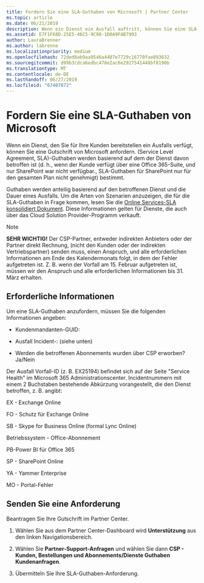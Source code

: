 ```yaml
---
title: Fordern Sie eine SLA-Guthaben von Microsoft | Partner Center
ms.topic: article
ms.date: 06/21/2019
description: Wenn ein Dienst ein Ausfall auftritt, können Sie eine SLA-Guthaben für Ihre Kunden anfordern.
ms.assetid: E7F1F68D-25E5-46C5-9C98-1D0A9FAB7993
author: LauraBrenner
ms.author: labrenne
ms.localizationpriority: medium
ms.openlocfilehash: 72ded8ab9aa9546a4407e7729c16770fae893832
ms.sourcegitcommit: d99b3cdca6edbc478e2ac6e2927541448bf8190b
ms.translationtype: MT
ms.contentlocale: de-DE
ms.lasthandoff: 06/27/2019
ms.locfileid: "67407872"
---
```

# <a name="request-an-sla-credit-from-microsoft"></a>Fordern Sie eine SLA-Guthaben von Microsoft 

Wenn ein Dienst, den Sie für Ihre Kunden bereitstellen ein Ausfalls verfügt, können Sie eine Gutschrift von Microsoft anfordern. (Service Level Agreement, SLA)-Guthaben werden basierend auf dem der Dienst davon betroffen ist (d. h., wenn der Kunde verfügt über eine Office 365-Suite, und nur SharePoint war nicht verfügbar., SLA-Guthaben für SharePoint nur für den gesamten Plan nicht genehmigt) bestimmt.

Guthaben werden anteilig basierend auf den betroffenen Dienst und die Dauer eines Ausfalls. Um die Arten von Szenarien anzuzeigen, die für die SLA-Guthaben in Frage kommen, lesen Sie die [Online Services-SLA konsolidiert Dokument](http://www.microsoftvolumelicensing.com/DocumentSearch.aspx?Mode=3&DocumentTypeId=37). Diese Informationen gelten für Dienste, die auch über das Cloud Solution Provider-Programm verkauft.

>[!Note]
>**SEHR WICHTIG!** Der CSP-Partner, entweder indirekten Anbieters oder der Partner direkt Rechnung, (nicht den Kunden oder der indirekten Vertriebspartner) senden muss, einen Anspruch, und alle erforderlichen Informationen am Ende des Kalendermonats folgt, in dem der Fehler aufgetreten ist. Z. B. wenn der Vorfall am 15. Februar aufgetreten ist, müssen wir den Anspruch und alle erforderlichen Informationen bis 31. März erhalten. 

## <a name="required-information"></a>Erforderliche Informationen


Um eine SLA-Guthaben anzufordern, müssen Sie die folgenden Informationen angeben: 

- Kundenmandanten-GUID: 

- Ausfall Incident-: (siehe unten)

- Werden die betroffenen Abonnements wurden über CSP erworben? Ja/Nein

Der Ausfall Vorfall-ID (z. B. EX25194) befindet sich auf der Seite "Service Health" im Microsoft 365 Administrationscenter. Incidentnummern mit einem 2 Buchstaben bestehende Abkürzung vorangestellt, die den Dienst betroffen, z. B. angibt:

EX - Exchange Online

FO - Schutz für Exchange Online

SB - Skype for Business Online (formal Lync Online)

Betriebssystem - Office-Abonnement

PB-Power BI für Office 365

SP - SharePoint Online

YA - Yammer Enterprise

MO - Portal-Fehler

## <a name="submit-a-request"></a>Senden Sie eine Anforderung

Beantragen Sie Ihre Gutschrift im Partner Center.

1. Wählen Sie aus dem Partner Center-Dashboard wird **Unterstützung** aus den linken Navigationsbereich.

2. Wählen Sie **Partner-Support-Anfragen** und wählen Sie dann **CSP - Kunden, Bestellungen und Abonnements/Dienste Guthaben Kundenanfragen**.

3. Übermitteln Sie Ihre SLA-Guthaben-Anforderung.





